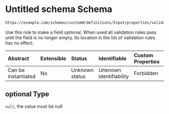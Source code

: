 # Untitled schema Schema

```txt
https://example.com/schemas/custom#/definitions/Input/properties/validations/properties/optional
```

Use this rule to make a field optional. When used all validation rules pass until the field is no longer empty. Its location in the list of validation rules has no effect.

| Abstract            | Extensible | Status         | Identifiable            | Custom Properties | Additional Properties | Access Restrictions | Defined In                                                                   |
| :------------------ | :--------- | :------------- | :---------------------- | :---------------- | :-------------------- | :------------------ | :--------------------------------------------------------------------------- |
| Can be instantiated | No         | Unknown status | Unknown identifiability | Forbidden         | Allowed               | none                | [FRW.form.schema.json\*](../out/FRW.form.schema.json "open original schema") |

## optional Type

`null`, the value must be null
